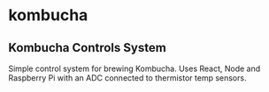 # kombucha
## Kombucha Controls System
Simple control system for brewing Kombucha. Uses React, Node and Raspberry Pi with an ADC connected to thermistor temp sensors.
